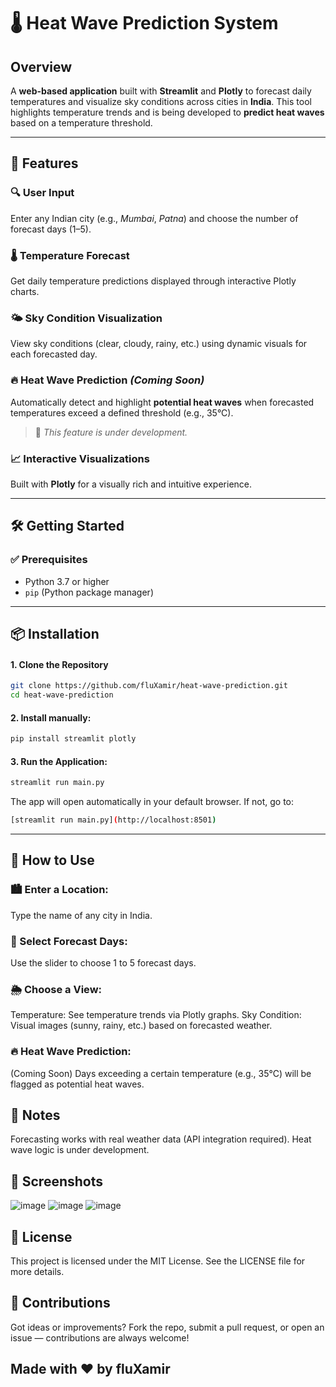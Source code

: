 # 🌡️ Heat Wave Prediction System

## Overview  
A **web-based application** built with **Streamlit** and **Plotly** to forecast daily temperatures and visualize sky conditions across cities in **India**. This tool highlights temperature trends and is being developed to **predict heat waves** based on a temperature threshold.

---

## 🚀 Features

### 🔍 User Input  
Enter any Indian city (e.g., *Mumbai*, *Patna*) and choose the number of forecast days (1–5).

### 🌡️ Temperature Forecast  
Get daily temperature predictions displayed through interactive Plotly charts.

### 🌤️ Sky Condition Visualization  
View sky conditions (clear, cloudy, rainy, etc.) using dynamic visuals for each forecasted day.

### 🔥 Heat Wave Prediction *(Coming Soon)*  
Automatically detect and highlight **potential heat waves** when forecasted temperatures exceed a defined threshold (e.g., 35°C).  
> 🚧 *This feature is under development.*

### 📈 Interactive Visualizations  
Built with **Plotly** for a visually rich and intuitive experience.

---

## 🛠️ Getting Started

### ✅ Prerequisites

- Python 3.7 or higher  
- `pip` (Python package manager)

---

## 📦 Installation

#### 1. Clone the Repository

```bash
git clone https://github.com/fluXamir/heat-wave-prediction.git
cd heat-wave-prediction
   ```
#### 2. Install manually:
   ```bash
   pip install streamlit plotly
   ```
#### 3. Run the Application:
   ```bash
streamlit run main.py
   ```
The app will open automatically in your default browser. If not, go to:
   ```bash
[streamlit run main.py](http://localhost:8501)
   ```
---

## 🧪 How to Use
### 🏙️ Enter a Location:
Type the name of any city in India.

### 📅 Select Forecast Days:
Use the slider to choose 1 to 5 forecast days.

### 🌦️ Choose a View:
Temperature: See temperature trends via Plotly graphs.
Sky Condition: Visual images (sunny, rainy, etc.) based on forecasted weather.

### 🔥 Heat Wave Prediction:
(Coming Soon) Days exceeding a certain temperature (e.g., 35°C) will be flagged as potential heat waves.

## 📌 Notes
Forecasting works with real weather data (API integration required).
Heat wave logic is under development.

## 📸 Screenshots
![image](https://github.com/user-attachments/assets/3489a35d-bff0-4977-9ee9-b24fef907125)
![image](https://github.com/user-attachments/assets/01de3e9c-13de-4275-8dbe-9807478e6ddd)
![image](https://github.com/user-attachments/assets/7d09b578-ca58-4b47-b180-2d8f0e3eff82)

## 📄 License
This project is licensed under the MIT License.
See the LICENSE file for more details.

## 🤝 Contributions
Got ideas or improvements?
Fork the repo, submit a pull request, or open an issue — contributions are always welcome!

## Made with ❤️ by fluXamir
